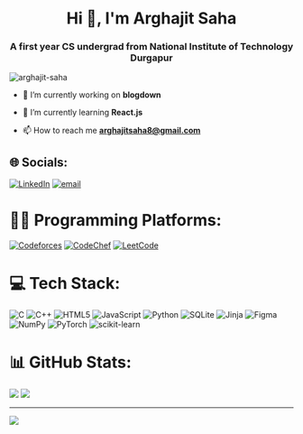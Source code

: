 <h1 align="center">Hi 👋, I'm Arghajit Saha</h1>
<h3 align="center">A first year CS undergrad from National Institute of Technology Durgapur</h3>

<p align="left"> <img src="https://komarev.com/ghpvc/?username=arghajit-saha&label=Profile%20views&color=0e75b6&style=flat" alt="arghajit-saha" /> </p>

- 🔭 I’m currently working on **blogdown**

- 🌱 I’m currently learning **React.js**

- 📫 How to reach me **arghajitsaha8@gmail.com**

## 🌐 Socials:
[![LinkedIn](https://img.shields.io/badge/LinkedIn-%230077B5.svg?logo=linkedin&logoColor=white)](https://linkedin.com/in/Arghajit-Saha) 
[![email](https://img.shields.io/badge/Email-D14836?logo=gmail&logoColor=white)](mailto:arghajitsaha8@gmail.com) 

# 👨‍💻 Programming Platforms:
[![Codeforces](https://img.shields.io/badge/Codeforces-%23323330.svg?style=for-the-badge&logo=codeforces&logoColor=yellow)](https://codeforces.com/profile/Arghajit)
[![CodeChef](https://img.shields.io/badge/CodeChef-EED6C4.svg?style=for-the-badge&logo=codechef&logoColor=4A2511)](https://www.codechef.com/users/blest_lice_65/)
[![LeetCode](https://img.shields.io/badge/LeetCode-5C5470.svg?style=for-the-badge&logo=leetcode&logoColor=FFA116)](https://leetcode.com/u/arghajitt/)


# 💻 Tech Stack:
![C](https://img.shields.io/badge/c-%2300599C.svg?style=for-the-badge&logo=c&logoColor=white) ![C++](https://img.shields.io/badge/c++-%2300599C.svg?style=for-the-badge&logo=c%2B%2B&logoColor=white) ![HTML5](https://img.shields.io/badge/html5-%23E34F26.svg?style=for-the-badge&logo=html5&logoColor=white) ![JavaScript](https://img.shields.io/badge/javascript-%23323330.svg?style=for-the-badge&logo=javascript&logoColor=%23F7DF1E) ![Python](https://img.shields.io/badge/python-3670A0?style=for-the-badge&logo=python&logoColor=ffdd54) ![SQLite](https://img.shields.io/badge/sqlite-%2307405e.svg?style=for-the-badge&logo=sqlite&logoColor=white) ![Jinja](https://img.shields.io/badge/jinja-white.svg?style=for-the-badge&logo=jinja&logoColor=black) ![Figma](https://img.shields.io/badge/figma-%23F24E1E.svg?style=for-the-badge&logo=figma&logoColor=white) ![NumPy](https://img.shields.io/badge/numpy-%23013243.svg?style=for-the-badge&logo=numpy&logoColor=white) ![PyTorch](https://img.shields.io/badge/PyTorch-%23EE4C2C.svg?style=for-the-badge&logo=PyTorch&logoColor=white) ![scikit-learn](https://img.shields.io/badge/scikit--learn-%23F7931E.svg?style=for-the-badge&logo=scikit-learn&logoColor=white)
# 📊 GitHub Stats:
![](https://github-readme-stats.vercel.app/api?username=Arghajit-Saha&theme=dark&hide_border=true&include_all_commits=false&count_private=false)
![](https://github-readme-stats.vercel.app/api/top-langs/?username=Arghajit-Saha&theme=dark&hide_border=true&include_all_commits=false&count_private=false&layout=compact)

---
[![](https://visitcount.itsvg.in/api?id=Arghajit-Saha&icon=1&color=0)](https://visitcount.itsvg.in)
